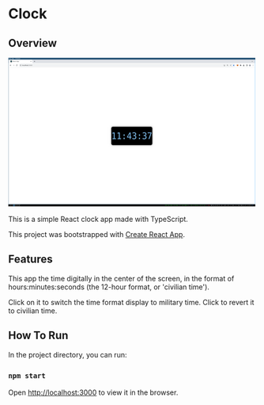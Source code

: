 # Clock

## Overview

![clock screenshot](clock_ts.png)

This is a simple React clock app made with TypeScript.

This project was bootstrapped with [Create React App](https://github.com/facebook/create-react-app).

## Features

This app the time digitally in the center of the screen, in the format of hours:minutes:seconds (the 12-hour format, or 'civilian time').

Click on it to switch the time format display to military time. Click to revert it to civilian time.

## How To Run

In the project directory, you can run:

### `npm start`

Open [http://localhost:3000](http://localhost:3000) to view it in the browser.

